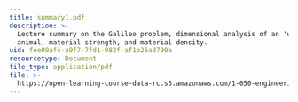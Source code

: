 ```yaml
---
title: summary1.pdf
description: >-
  Lecture summary on the Galileo problem, dimensional analysis of an 'upscale'
  animal, material strength, and material density.
uid: fee09afc-a9f7-7fd1-982f-af1b26ad790a
resourcetype: Document
file_type: application/pdf
file: >-
  https://open-learning-course-data-rc.s3.amazonaws.com/1-050-engineering-mechanics-i-fall-2007/fee09afca9f77fd1982faf1b26ad790a_summary1.pdf
---
```

